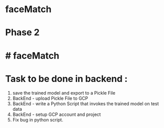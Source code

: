 # faceMatch
# Phase 2
# # faceMatch
# Task to be done in backend :
  1) save the trained model and export to a Pickle File
  2) BackEnd - upload Pickle File to GCP
  3) BackEnd - write a Python Script that invokes the trained model on test data
  4) BackEnd - setup GCP account and project
  5) Fix bug in python script. 
